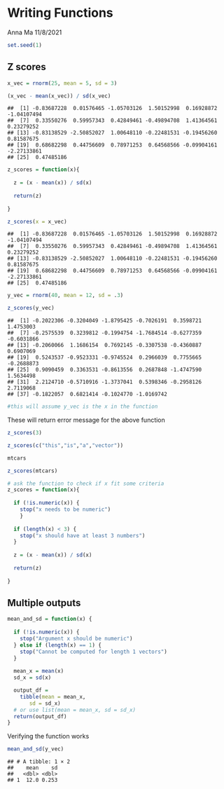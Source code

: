 Writing Functions
================
Anna Ma
11/8/2021

``` r
set.seed(1)
```

## Z scores

``` r
x_vec = rnorm(25, mean = 5, sd = 3)

(x_vec - mean(x_vec)) / sd(x_vec)
```

    ##  [1] -0.83687228  0.01576465 -1.05703126  1.50152998  0.16928872 -1.04107494
    ##  [7]  0.33550276  0.59957343  0.42849461 -0.49894708  1.41364561  0.23279252
    ## [13] -0.83138529 -2.50852027  1.00648110 -0.22481531 -0.19456260  0.81587675
    ## [19]  0.68682298  0.44756609  0.78971253  0.64568566 -0.09904161 -2.27133861
    ## [25]  0.47485186

``` r
z_scores = function(x){
  
  z = (x - mean(x)) / sd(x)
  
  return(z)
  
}

z_scores(x = x_vec)
```

    ##  [1] -0.83687228  0.01576465 -1.05703126  1.50152998  0.16928872 -1.04107494
    ##  [7]  0.33550276  0.59957343  0.42849461 -0.49894708  1.41364561  0.23279252
    ## [13] -0.83138529 -2.50852027  1.00648110 -0.22481531 -0.19456260  0.81587675
    ## [19]  0.68682298  0.44756609  0.78971253  0.64568566 -0.09904161 -2.27133861
    ## [25]  0.47485186

``` r
y_vec = rnorm(40, mean = 12, sd = .3)

z_scores(y_vec)
```

    ##  [1] -0.2022306 -0.3204049 -1.8795425 -0.7026191  0.3598721  1.4753003
    ##  [7] -0.2575539  0.3239812 -0.1994754 -1.7684514 -0.6277359 -0.6031866
    ## [13] -0.2060066  1.1686154  0.7692145 -0.3307538 -0.4360887  0.6907069
    ## [19]  0.5243537 -0.9523331 -0.9745524  0.2966039  0.7755665 -0.2688873
    ## [25]  0.9090459  0.3363531 -0.8613556  0.2687848 -1.4747590  1.5634498
    ## [31]  2.2124710 -0.5710916 -1.3737041  0.5398346 -0.2958126  2.7119068
    ## [37] -0.1822057  0.6821414 -0.1024770 -1.0169742

``` r
#this will assume y_vec is the x in the function 
```

These will return error message for the above function

``` r
z_scores(3)

z_scores(c("this","is","a","vector"))

mtcars

z_scores(mtcars)
```

``` r
# ask the function to check if x fit some criteria
z_scores = function(x){
  
  if (!is.numeric(x)) {
    stop("x needs to be numeric") 
    }
  
  if (length(x) < 3) {
    stop("x should have at least 3 numbers")
  }
  
  z = (x - mean(x)) / sd(x)
  
  return(z)
  
}
```

## Multiple outputs

``` r
mean_and_sd = function(x) {
  
  if (!is.numeric(x)) {
    stop("Argument x should be numeric")
  } else if (length(x) == 1) {
    stop("Cannot be computed for length 1 vectors")
  }
  
  mean_x = mean(x)
  sd_x = sd(x)

  output_df = 
    tibble(mean = mean_x, 
       sd = sd_x)
  # or use list(mean = mean_x, sd = sd_x)
  return(output_df)
}
```

Verifying the function works

``` r
mean_and_sd(y_vec)
```

    ## # A tibble: 1 × 2
    ##    mean    sd
    ##   <dbl> <dbl>
    ## 1  12.0 0.253

